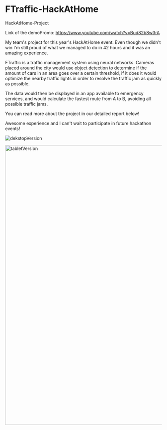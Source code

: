 # FTraffic-HackAtHome
HackAtHome-Project

Link of the demoPromo: https://www.youtube.com/watch?v=Bud82b8w3rA

My team's project for this year's HackAtHome event. Even though we didn't win I'm still proud of what we managed to do in 42 hours and it was an amazing experience.

FTraffic is a traffic management system using neural networks. Cameras placed around the city would use object detection to determine if the amount of cars in an area goes over a certain threshold, if it does it would optimize the nearby traffic lights in order to resolve the traffic jam as quickly as possible.

The data would then be displayed in an app available to emergency services, and would calculate the fastest route from A to B, avoiding all possible traffic jams.

You can read more about the project in our detailed report below!

Awesome experience and I can't wait to participate in future hackathon events!



![dekstopVersion](https://user-images.githubusercontent.com/76163793/163986296-2b9437f6-ca76-40e3-b497-ea5d639c51d1.png)

<img width="898" alt="tabletVersion" src="https://user-images.githubusercontent.com/76163793/163986306-a2c36349-e784-4153-9069-8debb2c001bb.png">


